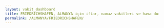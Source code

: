 ```yaml
---
layout: vakit_dashboard
title: FRIEDRICHSHAFEN, ALMANYA için iftar, namaz vakitleri ve hava durumu - ilçe/eyalet seç
permalink: /ALMANYA/FRIEDRICHSHAFEN/
---
```


<script type="text/javascript">
  var GLOBAL_COUNTRY = 'ALMANYA';
  var GLOBAL_CITY = 'FRIEDRICHSHAFEN';
  var GLOBAL_STATE = '';
  var lat = 72;
  var lon = 21;
</script>
